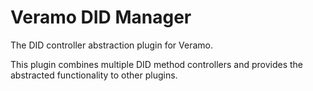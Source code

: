 # Veramo DID Manager

The DID controller abstraction plugin for Veramo.

This plugin combines multiple DID method controllers and provides the abstracted functionality to other plugins.
